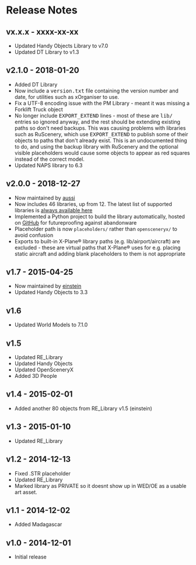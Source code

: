 # Release Notes

## vx.x.x - xxxx-xx-xx

* Updated Handy Objects Library to v7.0
* Updated DT Library to v1.3

## v2.1.0 - 2018-01-20

* Added DT Library
* Now include a <tt>version.txt</tt> file containing the version number and date, for utilities such as xOrganiser to use.
* Fix a UTF-8 encoding issue with the PM Library - meant it was missing a Forklift Truck object
* No longer include <tt>EXPORT_EXTEND</tt> lines - most of these are <tt>lib/</tt> entries so ignored anyway, and the rest should be extending existing paths so don't need backups. This was causing problems with libraries such as RuScenery, which use <tt>EXPORT_EXTEND</tt> to publish some of their objects to paths that don't already exist. This is an undocumented thing to do, and using the backup library with RuScenery and the optional visible placeholders would cause some objects to appear as red squares instead of the correct model.
* Updated NAPS library to 6.3

## v2.0.0 - 2018-12-27

* Now maintained by [aussi](https://forums.x-plane.org/index.php?/profile/2431-aussi/)
* Now includes 46 libraries, up from 12. The latest list of supported libraries is [always available here](https://github.com/aussig/X-Plane-Backup-Library/tree/master/libraries)
* Implemented a Python project to build the library automatically, hosted on [GitHub](https://github.com/aussig/X-Plane-Backup-Library) for futureproofing against abandonware
* Placeholder path is now `placeholders/` rather than `opensceneryx/` to avoid confusion
* Exports to built-in X-Plane® library paths (e.g. lib/airport/aircraft) are excluded - these are virtual paths that X-Plane® uses for e.g. placing static aircraft and adding blank placeholders to them is not appropriate

## v1.7 - 2015-04-25

* Now maintained by [einstein](https://forums.x-plane.org/index.php?/profile/389608-einstein/)
* Updated Handy Objects to 3.3

## v1.6

* Updated World Models to 7.1.0

## v1.5

* Updated RE_Library
* Updated Handy Objects
* Updated OpenSceneryX
* Added 3D People

## v1.4 - 2015-02-01

* Added another 80 objects from RE_Library v1.5 (einstein)

## v1.3 - 2015-01-10

* Updated RE_Library

## v1.2 - 2014-12-13

* Fixed .STR placeholder
* Updated RE_Library
* Marked library as PRIVATE so it doesnt show up in WED/OE as a usable art asset.

## v1.1 - 2014-12-02

* Added Madagascar

## v1.0 - 2014-12-01

* Initial release